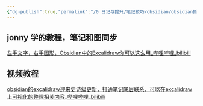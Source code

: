 ```yaml
---
{"dg-publish":true,"permalink":"/0 日记与提升/笔记技巧/obsidian/obsidian插件/第三方插件/excalidraw/","title":"excalidraw"}
---
```



## jonny 学的教程，笔记和图同步
[左手文字，右手图形，Obsidian中的Excalidraw你可以这么用\_哔哩哔哩\_bilibili](https://www.bilibili.com/video/BV1vh4y1L7x5?spm_id_from=333.788.videopod.sections&vd_source=20cb3e7c6ad3d64f0eb2d763ff005080)
## 视频教程
[obsidian的excalidraw迎来史诗级更新，打通笔记底层联系，可以在excalidraw上可视化的整理相关内容\_哔哩哔哩\_bilibili](https://www.bilibili.com/video/BV1Qh4y1F79i/?buvid=XY630CE669F34078F341989B1EE06E60B0127&is_story_h5=false&mid=g8UDjEqHIS5oCexxb9oAEQ%3D%3D&p=1&plat_id=116&share_from=ugc&share_medium=android&share_plat=android&share_session_id=cc7be913-fa7f-4ce2-a27f-2a4e28915caa&share_source=COPY&share_tag=s_i&timestamp=1692024154&unique_k=xJ1uMcW&up_id=3461572840130845)